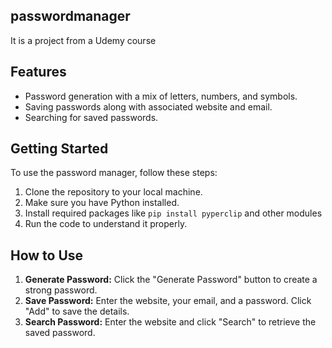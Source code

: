 ## passwordmanager
It is a project from a Udemy course
## Features

- Password generation with a mix of letters, numbers, and symbols.
- Saving passwords along with associated website and email.
- Searching for saved passwords.

## Getting Started

To use the password manager, follow these steps:

1. Clone the repository to your local machine.
2. Make sure you have Python installed.
3. Install required packages like `pip install pyperclip` and other modules
4. Run the code to understand it properly.

## How to Use

1. **Generate Password:** Click the "Generate Password" button to create a strong password.
2. **Save Password:** Enter the website, your email, and a password. Click "Add" to save the details.
3. **Search Password:** Enter the website and click "Search" to retrieve the saved password.
